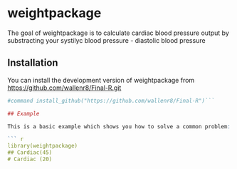 
# weightpackage

<!-- badges: start -->
<!-- badges: end -->

The goal of weightpackage is to calculate cardiac blood pressure output by substracting your systilyc blood pressure - diastolic blood pressure

## Installation

You can install the development version of weightpackage from https://github.com/wallenr8/Final-R.git

``` r
#command install_github("https://github.com/wallenr8/Final-R")```

## Example

This is a basic example which shows you how to solve a common problem:

``` r
library(weightpackage)
## Cardiac(45)
# Cardiac (20)
```

